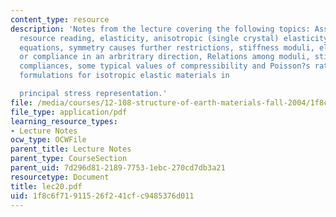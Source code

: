 ```yaml
---
content_type: resource
description: 'Notes from the lecture covering the following topics: Assigned reading,
  resource reading, elasticity, anisotropic (single crystal) elasticity, linear elastic
  equations, symmetry causes further restrictions, stiffness moduli, elastic stiffness
  or compliance in an arbritrary direction, Relations among moduli, stiffnesses and
  compliances, some typical values of compressibility and Poisson?s ratio, and equivalent
  formulations for isotropic elastic materials in

  principal stress representation.'
file: /media/courses/12-108-structure-of-earth-materials-fall-2004/1f8c6f71911526f241cfc9485376d011_lec20.pdf
file_type: application/pdf
learning_resource_types:
- Lecture Notes
ocw_type: OCWFile
parent_title: Lecture Notes
parent_type: CourseSection
parent_uid: 7d296d81-2189-7753-1ebc-270cd7db3a21
resourcetype: Document
title: lec20.pdf
uid: 1f8c6f71-9115-26f2-41cf-c9485376d011
---
```

